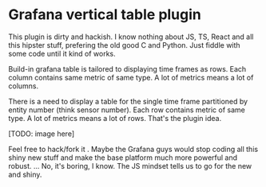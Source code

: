 # Grafana vertical table plugin

This plugin is dirty and hackish. I know nothing about JS, TS, React and all this hipster stuff,
prefering the old good C and Python. Just fiddle with some code until it kind of works.

Build-in grafana table is tailored to displaying time frames as rows.
Each column contains same metric of same type.
A lot of metrics means a lot of columns.

There is a need to display a table for the single time frame partitioned by
entity number (think sensor number). Each row contains metric of same type.
A lot of metrics means a lot of rows.
That's the plugin idea.

[TODO: image here]

Feel free to hack/fork it
.
Maybe the Grafana guys would stop coding all this shiny new stuff
and make the base platform much more powerful and robust.
... No, it's boring, I know. The JS mindset tells us to go for the new and shiny.